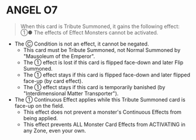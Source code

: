 # ANGEL O7

> When this card is Tribute Summoned, it gains the following effect: ①● The effects of Effect Monsters cannot be activated.

*   The Ⓒ Condition is not an effect, it cannot be negated.
    *   This card must be Tribute Summoned, not Normal Summoned by "Mausoleum of the Emperor".
    *   The ① effect is lost if this card is flipped face-down and later Flip Summoned.
    *   The ① effect stays if this card is flipped face-down and later flipped face-up (by card effect).
    *   The ① effect stays if this card is temporarily banished (by "Interdimensional Matter Transporter").
*   The ① Continuous Effect applies while this Tribute Summoned card is face-up on the field.
    *   This effect does not prevent a monster's Continuous Effects from being applied.
    *   This effect prevents ALL Monster Card Effects from ACTIVATING in any Zone, even your own.
